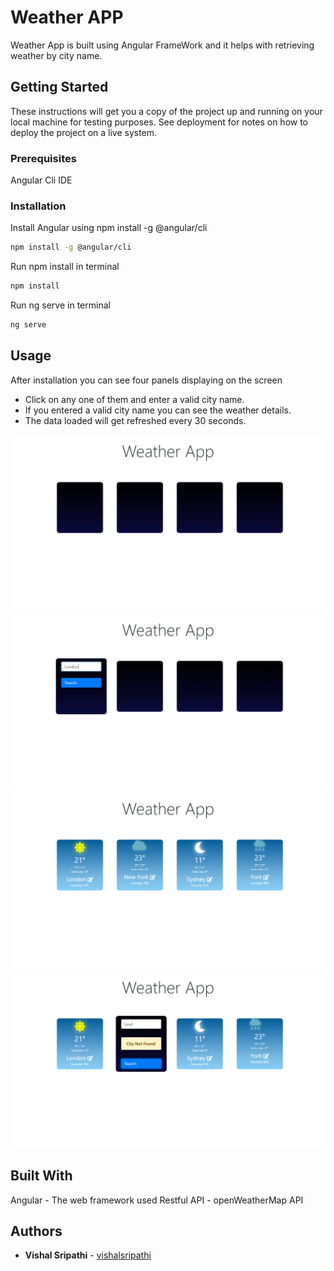 # Weather APP

Weather App is built using Angular FrameWork and it helps with retrieving weather by city name.

## Getting Started
These instructions will get you a copy of the project up and running on your local machine for testing purposes. See deployment for notes on how to deploy the project on a live system.

### Prerequisites
Angular Cli
IDE

### Installation
Install Angular using npm install -g @angular/cli
```bash
npm install -g @angular/cli
```
Run npm install in terminal
```bash
npm install
```
Run ng serve in terminal
```bash
ng serve
```

## Usage 
After installation you can see four panels displaying on the screen
- Click on any one of them and enter a valid city name.
- If you entered a valid city name you can see the weather details.
- The data loaded will get refreshed every 30 seconds.

<img src="images/Screenshot%20(49).png">
<img src="images/Screenshot%20(50).png">
<img src="images/Screenshot%20(51).png">
<img src="images/Screenshot%20(52).png">


## Built With
Angular - The web framework used
Restful API - openWeatherMap API

## Authors
* **Vishal Sripathi** - [vishalsripathi](https://github.com/vishalsripathi)
